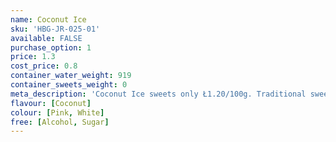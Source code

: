 ```yaml
---
name: Coconut Ice
sku: 'HBG-JR-025-01'
available: FALSE
purchase_option: 1
price: 1.3
cost_price: 0.8
container_water_weight: 919
container_sweets_weight: 0
meta_description: 'Coconut Ice sweets only Ł1.20/100g. Traditional sweets and more at Humbugs Confectionery Store. Specialists in satisfying your sweet tooth!'
flavour: [Coconut]
colour: [Pink, White]
free: [Alcohol, Sugar]
---
```

